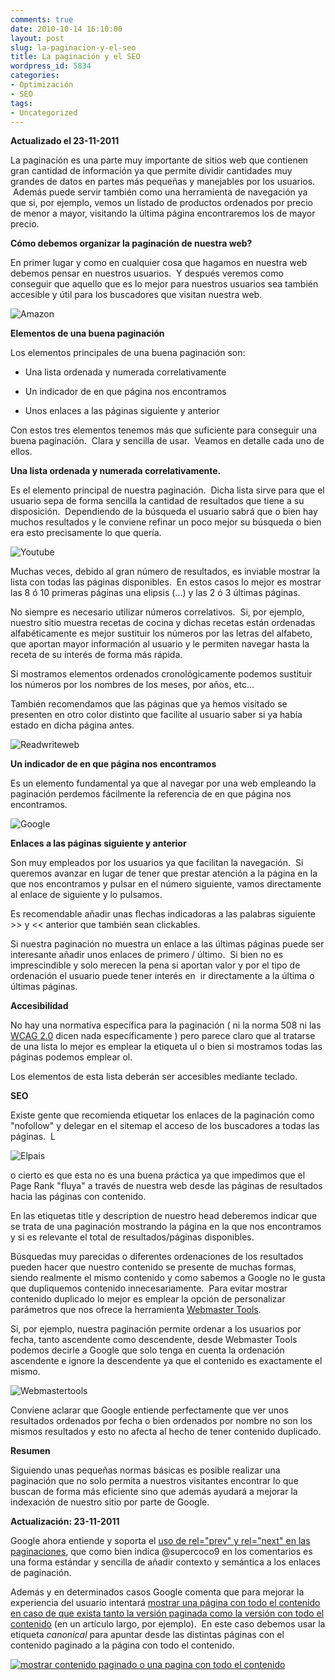 ```yaml
---
comments: true
date: 2010-10-14 16:10:00
layout: post
slug: la-paginacion-y-el-seo
title: La paginación y el SEO
wordpress_id: 5834
categories:
- Optimización
- SEO
tags:
- Uncategorized
---
```


**Actualizado el 23-11-2011**

La paginación es una parte muy importante de sitios web que contienen gran cantidad de información ya que permite dividir cantidades muy grandes de datos en partes más pequeñas y manejables por los usuarios.  Además puede servir también como una herramienta de navegación ya que si, por ejemplo, vemos un listado de productos ordenados por precio de menor a mayor, visitando la última página encontraremos los de mayor precio.


**Cómo debemos organizar la paginación de nuestra web?**




En primer lugar y como en cualquier cosa que hagamos en nuestra web debemos pensar en nuestros usuarios.  Y después veremos como conseguir que aquello que es lo mejor para nuestros usuarios sea también accesible y útil para los buscadores que visitan nuestra web.





![Amazon](http://blog.alvareznavarro.es/wp-content/uploads/2011/06/amazon-com-scaled600.jpg?w=300)





**Elementos de una buena paginación**







Los elementos principales de una buena paginación son:








	
  * Una lista ordenada y numerada correlativamente

	
  * Un indicador de en que página nos encontramos

	
  * Unos enlaces a las páginas siguiente y anterior


Con estos tres elementos tenemos más que suficiente para conseguir una buena paginación.  Clara y sencilla de usar.  Veamos en detalle cada uno de ellos.

**Una lista ordenada y numerada correlativamente.**

Es el elemento principal de nuestra paginación.  Dicha lista sirve para que el usuario sepa de forma sencilla la cantidad de resultados que tiene a su disposición.  Dependiendo de la búsqueda el usuario sabrá que o bien hay muchos resultados y le conviene refinar un poco mejor su búsqueda o bien era esto precisamente lo que quería.


![Youtube](http://blog.alvareznavarro.es/wp-content/uploads/2011/06/youtube-scaled600.jpg?w=300)


Muchas veces, debido al gran número de resultados, es inviable mostrar la lista con todas las páginas disponibles.  En estos casos lo mejor es mostrar las 8 ó 10 primeras páginas una elipsis (...) y las 2 ó 3 últimas páginas.

No siempre es necesario utilizar números correlativos.  Si, por ejemplo, nuestro sitio muestra recetas de cocina y dichas recetas están ordenadas alfabéticamente es mejor sustituir los números por las letras del alfabeto, que aportan mayor información al usuario y le permiten navegar hasta la receta de su interés de forma más rápida.

Si mostramos elementos ordenados cronológicamente podemos sustituir los números por los nombres de los meses, por años, etc...

También recomendamos que las páginas que ya hemos visitado se presenten en otro color distinto que facilite al usuario saber si ya había estado en dicha página antes.


![Readwriteweb](http://blog.alvareznavarro.es/wp-content/uploads/2011/06/readwriteweb-scaled600.jpg?w=300)


**Un indicador de en que página nos encontramos**

Es un elemento fundamental ya que al navegar por una web empleando la paginación perdemos fácilmente la referencia de en que página nos encontramos.


![Google](http://jorgegorka.files.wordpress.com/2010/10/google-scaled600.jpg?w=300)


**Enlaces a las páginas siguiente y anterior**

Son muy empleados por los usuarios ya que facilitan la navegación.  Si queremos avanzar en lugar de tener que prestar atención a la página en la que nos encontramos y pulsar en el número siguiente, vamos directamente al enlace de siguiente y lo pulsamos.

Es recomendable añadir unas flechas indicadoras a las palabras siguiente >> y << anterior que también sean clickables.

Si nuestra paginación no muestra un enlace a las últimas páginas puede ser interesante añadir unos enlaces de primero / último.  Si bien no es imprescindible y solo merecen la pena si aportan valor y por el tipo de ordenación el usuario puede tener interés en  ir directamente a la última o últimas páginas.

**Accesibilidad**

No hay una normativa específica para la paginación ( ni la norma 508 ni las [WCAG 2.0](http://www.w3.org/TR/WCAG20/) dicen nada específicamente ) pero parece claro que al tratarse de una lista lo mejor es emplear la etiqueta ul o bien si mostramos todas las páginas podemos emplear ol.

Los elementos de esta lista deberán ser accesibles mediante teclado.

**SEO**

Existe gente que recomienda etiquetar los enlaces de la paginación como "nofollow" y delegar en el sitemap el acceso de los buscadores a todas las páginas.  L


![Elpais](http://blog.alvareznavarro.es/wp-content/uploads/2011/06/elpais-com-scaled600.jpg?w=300)


o cierto es que esta no es una buena práctica ya que impedimos que el Page Rank "fluya" a través de nuestra web desde las páginas de resultados hacia las páginas con contenido.

En las etiquetas title y description de nuestro head deberemos indicar que se trata de una paginación mostrando la página en la que nos encontramos y si es relevante el total de resultados/páginas disponibles.

Búsquedas muy parecidas o diferentes ordenaciones de los resultados pueden hacer que nuestro contenido se presente de muchas formas, siendo realmente el mismo contenido y como sabemos a Google no le gusta que dupliquemos contenido innecesariamente.  Para evitar mostrar contenido duplicado lo mejor es emplear la opción de personalizar parámetros que nos ofrece la herramienta [Webmaster Tools](http://www.google.com/webmasters/tools/).

Si, por ejemplo, nuestra paginación permite ordenar a los usuarios por fecha, tanto ascendente como descendente, desde Webmaster Tools podemos decirle a Google que solo tenga en cuenta la ordenación ascendente e ignore la descendente ya que el contenido es exactamente el mismo.


![Webmastertools](http://jorgegorka.files.wordpress.com/2010/10/webmastertools-scaled600.jpg?w=300)


Conviene aclarar que Google entiende perfectamente que ver unos resultados ordenados por fecha o bien ordenados por nombre no son los mismos resultados y esto no afecta al hecho de tener contenido duplicado.

**Resumen**

Siguiendo unas pequeñas normas básicas es posible realizar una paginación que no solo permita a nuestros visitantes encontrar lo que buscan de forma más eficiente sino que además ayudará a mejorar la indexación de nuestro sitio por parte de Google.

**Actualización: 23-11-2011**




Google ahora entiende y soporta el [uso de rel="prev" y rel="next" en las paginaciones](http://googlewebmastercentral.blogspot.com/2011/09/pagination-with-relnext-and-relprev.html), que como bien indica @supercoco9 en los comentarios es una forma estándar y sencilla de añadir contexto y semántica a los enlaces de paginación.

Además y en determinados casos Google comenta que para mejorar la experiencia del usuario intentará [mostrar una página con todo el contenido en caso de que exista tanto la versión paginada como la versión con todo el contenido](http://googlewebmastercentral.blogspot.com/2011/09/view-all-in-search-results.html) (en un artículo largo, por ejemplo).  En este caso debemos usar la etiqueta _canonical_ para apuntar desde las distintas páginas con el contenido paginado a la página con todo el contenido.

[![mostrar contenido paginado o una pagina con todo el contenido](http://www.alvareznavarro.es/wp-content/uploads/2010/10/pagination_view_all.jpeg)](http://www.alvareznavarro.es/wp-content/uploads/2010/10/pagination_view_all.jpeg)




